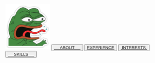 <html>
    <head>
        <title>20143122 김영근 HTML 과제</title>
        <meta charset="utf-8" />
        <link rel="stylesheet" type="text/css" href="Layout.css"/>
    </head>
    <body>
        <div id="LeftAll">
            <div class="center-box">
                    <img src="my_image.jpg" width="140" height="140">
                    <button class="btn-1"><a href="ABOUT.html" target="right_display">&nbsp&nbsp&nbsp&nbsp&nbspABOUT&nbsp&nbsp&nbsp&nbsp&nbsp</a></button>
                    <button class="btn-1"><a href="EXPERIENCE.html" target="right_display">EXPERIENCE</a></button>
                    <button class="btn-1"><a href="INTERESTS.html" target="right_display">&nbspINTERESTS&nbsp</a></button>
                    <button class="btn-1"><a href="SKILLS.html" target="right_display">&nbsp&nbsp&nbsp&nbsp&nbspSKILLS&nbsp&nbsp&nbsp&nbsp&nbsp</a></button>
            </div>
        </div>
        <div id="otherAll">
            <div class="center-right-box">
            <iframe name="right_display" width="600px" height="500px" frameborder=0 scrolling=no vspace=0>d</iframe>
            </div>
        <div>
        </div>
    </body>
</html>
